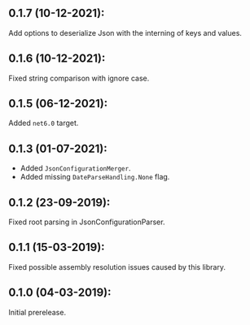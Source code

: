 ## 0.1.7 (10-12-2021):

Add options to deserialize Json with the interning of keys and values.

## 0.1.6 (10-12-2021):

Fixed string comparison with ignore case.

## 0.1.5 (06-12-2021):

Added `net6.0` target.

## 0.1.3 (01-07-2021):

- Added `JsonConfigurationMerger`.
- Added missing `DateParseHandling.None` flag.

## 0.1.2 (23-09-2019):

Fixed root parsing in JsonConfigurationParser.

## 0.1.1 (15-03-2019):

Fixed possible assembly resolution issues caused by this library.

## 0.1.0 (04-03-2019): 

Initial prerelease.